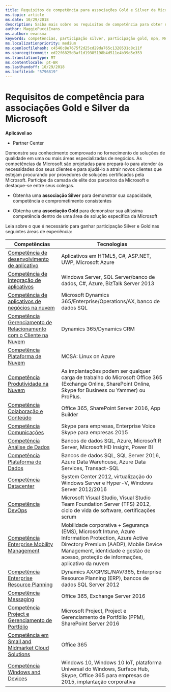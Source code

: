 ```yaml
---
title: Requisitos de competência para associações Gold e Silver da Microsoft | Partner Center
ms.topic: article
ms.date: 10/29/2018
description: Saiba mais sobre os requisitos de competência para obter níveis de associação Gold e Silver.
author: MaggiePucciEvans
ms.author: evansma
keywords: competências, participação silver, participação gold, mpn, MAPS, habilidades, Microsoft Partner Network, associação de rede
ms.localizationpriority: medium
ms.openlocfilehash: c4546c8e7675f2d25cd29da765c1320531c8c11f
ms.sourcegitcommit: ed22f6825d3af1d19385198b4d511e4b39d5e353
ms.translationtype: MT
ms.contentlocale: pt-BR
ms.lasthandoff: 10/29/2018
ms.locfileid: "5796819"
---
```

# <a name="microsoft-competency-requirements-for-gold-and-silver-membership"></a>Requisitos de competência para associações Gold e Silver da Microsoft

**Aplicável ao**

-  Partner Center

Demonstre seu conhecimento comprovado no fornecimento de soluções de qualidade em uma ou mais áreas especializadas de negócios. As competências da Microsoft são projetadas para prepará-lo para atender às necessidades dos seus clientes e para ajudá-lo a atrair novos clientes que estejam procurando por provedores de soluções certificados pela Microsoft. Participe da camada de elite dos parceiros da Microsoft e destaque-se entre seus colegas.

- Obtenha uma **associação Silver** para demonstrar sua capacidade, competência e comprometimento consistentes

- Obtenha uma **associação Gold** para demonstrar sua altíssima competência dentro de uma área de solução específica da Microsoft

Leia sobre o que é necessário para ganhar participação Silver e Gold nas seguintes áreas de experiência:


| Competências  | Tecnologias |
|   ------------------   |   -------   |
| [Competência de desenvolvimento de aplicativo](https://partner.microsoft.com/membership/application-development-competency) | Aplicativos em HTML5, C#, ASP.NET, UWP, Microsoft Azure |
| [Competência de integração de aplicativos](https://partner.microsoft.com/membership/application-integration-competency) | Windows Server, SQL Server/banco de dados, C#, Azure, BizTalk Server 2013|
| [Competência de aplicativos de negócios na nuvem](https://partner.microsoft.com/membership/cloud-business-applications-competency)| Microsoft Dynamics 365/Enterprise/Operations/AX, banco de dados SQL |
| [Competência Gerenciamento de Relacionamento com o Cliente na Nuvem](https://partner.microsoft.com/membership/cloud-customer-relationship-management-competency)| Dynamics 365/Dynamics CRM |
| [Competência Plataforma de Nuvem](https://partner.microsoft.com/membership/cloud-platform-competency)| MCSA: Linux on Azure |
| [Competência Produtividade na Nuvem](https://partner.microsoft.com/membership/cloud-productivity-competency)| As implantações podem ser qualquer carga de trabalho do Microsoft Office 365 (Exchange Online, SharePoint Online, Skype for Business ou Yammer) ou ProPlus.|
| [Competência Colaboração e Conteúdo](https://partner.microsoft.com/membership/collaboration-and-content-competency)| Office 365, SharePoint Server 2016, App Builder |
| [Competência Comunicações](https://partner.microsoft.com/membership/communications-competency)| Skype para empresas, Enterprise Voice Skype para empresas 2015 |
| [Competência Análise de Dados](https://partner.microsoft.com/membership/data-analytics-competency)| Bancos de dados SQL, Azure, Microsoft R Server, Microsoft HD Insight, Power BI |
| [Competência Plataforma de Dados](https://partner.microsoft.com/membership/data-platform-competency)| Bancos de dados SQL, SQL Server 2016, Azure Data Warehouse, Azure Data Services, Transact-SQL |
| [Competência Datacenter](https://partner.microsoft.com/membership/datacenter-competency)| System Center 2012, virtualização do Windows Server e Hyper-V, Windows Server 2012/2016 |
| [Competência DevOps](https://partner.microsoft.com/membership/devops-competency)| Microsoft Visual Studio, Visual Studio Team Foundation Server (TFS) 2012, ciclo de vida de software, certificações scrum |
| [Competência Enterprise Mobility Management](https://partner.microsoft.com/membership/enterprise-mobility-management-competency)| Mobilidade corporativa + Segurança (EMS), Microsoft Intune, Azure Information Protection, Azure Active Directory Premium (AADP), Mobile Device Management, identidade e gestão de acesso, proteção de informações, aplicativo da nuvem |
| [Competência Enterprise Resource Planning](https://partner.microsoft.com/membership/enterprise-resource-planning-competency)| Dynamics AX/GP/SL/NAV/365, Enterprise Resource Planning (ERP), bancos de dados SQL Server 2012  |
| [Competência Messaging](https://partner.microsoft.com/membership/messaging-competency)| Office 365, Exchange Server 2016 |
| [Competência Project e Gerenciamento de Portfólio](https://partner.microsoft.com/membership/project-portfolio-management-competency)| Microsoft Project, Project e Gerenciamento de Portfólio (PPM), SharePoint Server 2016|
| [Competência em Small and Midmarket Cloud Solutions](https://partner.microsoft.com/membership/small-midmarket-cloud-solutions-competency)| Office 365 |
| [Competência Windows and Devices](https://partner.microsoft.com/membership/windows-and-devices-competency)| Windows 10, Windows 10 IoT, plataforma Universal do Windows, Surface Hub, Skype, Office 365 para empresas de 2015, implantação corporativa |